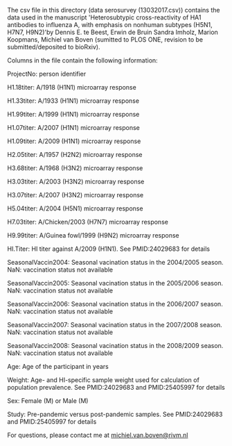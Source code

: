 The csv file in this directory (data serosurvey (13032017.csv)) contains the data used in the manuscript 'Heterosubtypic cross-reactivity of HA1 antibodies to influenza A, with emphasis on nonhuman subtypes (H5N1, H7N7, H9N2)'by Dennis E. te Beest, Erwin de Bruin Sandra Imholz, Marion Koopmans, Michiel van Boven (sumitted to PLOS ONE, revision to be submitted/deposited to bioRxiv). 

Columns in the file contain the following information:

ProjectNo: person identifier 

H1.18titer: A/1918 (H1N1) microarray response

H1.33titer: A/1933 (H1N1) microarray response

H1.99titer: A/1999 (H1N1) microarray response

H1.07titer: A/2007 (H1N1) microarray response

H1.09titer: A/2009 (H1N1) microarray response

H2.05titer: A/1957 (H2N2) microarray response

H3.68titer: A/1968 (H3N2) microarray response

H3.03titer: A/2003 (H3N2) microarray response

H3.07titer: A/2007 (H3N2) microarray response

H5.04titer: A/2004 (H5N1) microarray response

H7.03titer: A/Chicken/2003 (H7N7) microarray response

H9.99titer: A/Guinea fowl/1999 (H9N2) microarray response

HI.Titer: HI titer against A/2009 (H1N1). See PMID:24029683 for details

SeasonalVaccin2004: Seasonal vacination status in the 2004/2005 season. NaN: vaccination status not available

SeasonalVaccin2005: Seasonal vacination status in the 2005/2006 season. NaN: vaccination status not available

SeasonalVaccin2006: Seasonal vacination status in the 2006/2007 season. NaN: vaccination status not available

SeasonalVaccin2007: Seasonal vacination status in the 2007/2008 season. NaN: vaccination status not available

SeasonalVaccin2008: Seasonal vacination status in the 2008/2009 season. NaN: vaccination status not available

Age: Age of the participant in years

Weight: Age- and HI-specific sample weight used for calculation of population prevalence. See PMID:24029683 and PMID:25405997 for 
details

Sex: Female (M) or Male (M)

Study: Pre-pandemic versus post-pandemic samples. See PMID:24029683 and PMID:25405997 for details


For questions, please contact me at michiel.van.boven@rivm.nl
